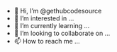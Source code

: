- 👋 Hi, I’m @gethubcodesource
- 👀 I’m interested in ...
- 🌱 I’m currently learning ...
- 💞️ I’m looking to collaborate on ...
- 📫 How to reach me ...

<!---
gethubcodesource/gethubcodesource is a ✨ special ✨ repository because its `README.md` (this file) appears on your GitHub profile.
You can click the Preview link to take a look at your changes.
--->
